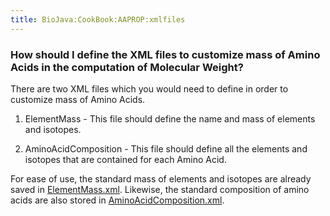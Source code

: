 ```yaml
---
title: BioJava:CookBook:AAPROP:xmlfiles
---
```


### How should I define the XML files to customize mass of Amino Acids in the computation of Molecular Weight?

There are two XML files which you would need to define in order to
customize mass of Amino Acids.

1) ElementMass - This file should define the name and mass of elements
and isotopes.

2) AminoAcidComposition - This file should define all the elements and
isotopes that are contained for each Amino Acid.

For ease of use, the standard mass of elements and isotopes are already
saved in
[ElementMass.xml](BioJava:CookBook:AAPROP:ElementMass.xml "wikilink").
Likewise, the standard composition of amino acids are also stored in
[AminoAcidComposition.xml](BioJava:CookBook:AAPROP:AminoAcidComposition.xml "wikilink").
